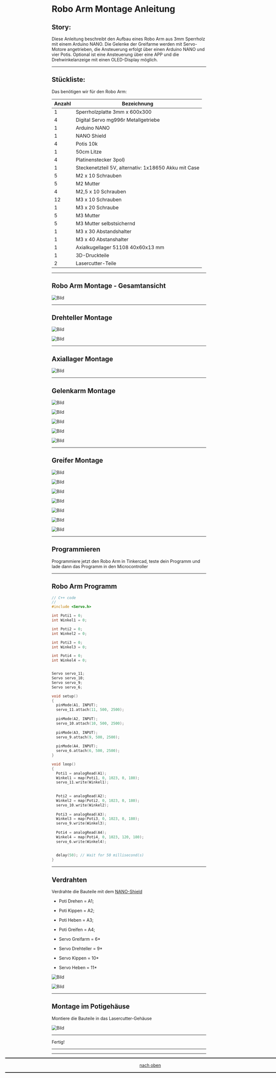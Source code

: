 <a name="oben"></a>

# Robo Arm Montage Anleitung


## Story:

Diese Anleitung beschreibt den Aufbau eines Robo Arm aus 3mm Sperrholz mit einem Arduino NANO. Die Gelenke der Greifarme werden mit Servo-Motore angetrieben, die Ansteuerung erfolgt über einen Arduino NANO und vier Potis. Optional ist eine Ansteuerung über eine APP und die Drehwinkelanzeige mit einen OLED-Display möglich.

---

## Stückliste:

Das benötigen wir für den Robo Arm:

| Anzahl | Bezeichnung | 
| -------- | -------- | 
| 1        | Sperrholzplatte 3mm x 600x300      |
| 4       | Digital Servo mg996r Metallgetriebe      | 
| 1      | Arduino NANO      | 
| 1       | NANO Shield      | 
| 4       | Potis 10k     | 
| 1       | 50cm Litze       | 
| 4       | Platinenstecker 3pol)        |
| 1       | Steckenetzteil 5V, alternativ: 1x18650 Akku mit Case       |
| 5      | M2 x 10 Schrauben    | 
| 5      | M2 Mutter      | 
| 4      |M2,5 x 10 Schrauben       | 
| 12      |M3 x 10 Schrauben     | 
| 1      | M3 x 20 Schraube      | 
| 5      | M3 Mutter    | 
| 5  | M3 Mutter selbstsichernd   |
| 1  |  M3 x 30 Abstandshalter  |
| 1  |  M3 x 40 Abstanshalter  |
| 1  |  Axialkugellager 51108 40x60x13 mm  |
| 1  |  3D-Druckteile  |
| 2  |  Lasercutter-Teile  |



---

## Robo Arm Montage - Gesamtansicht

![Bild](pic/01greifarm.png)

---

## Drehteller Montage

![Bild](pic/02greifarm.png)

![Bild](pic/03greifarm.png)

---

## Axiallager Montage

![Bild](pic/04greifarm.png)

---

## Gelenkarm Montage

![Bild](pic/05greifarm.png)

![Bild](pic/06greifarm.png)

![Bild](pic/07greifarm.png)

![Bild](pic/08greifarm.png)

![Bild](pic/09greifarm.png)

---

## Greifer Montage

![Bild](pic/10greifarm.png)

![Bild](pic/11greifarm.png)

![Bild](pic/12greifarm.png)

![Bild](pic/13greifarm.png)

![Bild](pic/14greifarm.png)

![Bild](pic/15greifarm.png)

![Bild](pic/16greifarm.png)

---

## Programmieren

Programmiere jetzt den Robo Arm in Tinkercad, teste dein Programm
und lade dann das Programm in den Microcontroller

---

## Robo Arm Programm



```C++
// C++ code
//
#include <Servo.h>

int Poti1 = 0;
int Winkel1 = 0;

int Poti2 = 0;
int Winkel2 = 0;

int Poti3 = 0;
int Winkel3 = 0;

int Poti4 = 0;
int Winkel4 = 0;


Servo servo_11;
Servo servo_10;
Servo servo_9;
Servo servo_6;

void setup()
{
  pinMode(A1, INPUT);
  servo_11.attach(11, 500, 2500);
  
  pinMode(A2, INPUT);
  servo_10.attach(10, 500, 2500);
  
  pinMode(A3, INPUT);
  servo_9.attach(9, 500, 2500);
  
  pinMode(A4, INPUT);
  servo_6.attach(6, 500, 2500);
}

void loop()
{
  Poti1 = analogRead(A1);
  Winkel1 = map(Poti1, 0, 1023, 0, 180);
  servo_11.write(Winkel1);
  
  
  Poti2 = analogRead(A2);
  Winkel2 = map(Poti2, 0, 1023, 0, 180);
  servo_10.write(Winkel2);  
  
  Poti3 = analogRead(A3);
  Winkel3 = map(Poti3, 0, 1023, 0, 180);
  servo_9.write(Winkel3);
  
  Poti4 = analogRead(A4);
  Winkel4 = map(Poti4, 0, 1023, 120, 180);
  servo_6.write(Winkel4); 
  
  
  delay(50); // Wait for 50 millisecond(s)
}

```

---

## Verdrahten

Verdrahte die Bauteile mit dem [NANO-Shield](https://github.com/frankyhub/KiCad-Shield/tree/main/NANO_Robo_Arm)

+ Poti Drehen = A1;    
+ Poti Kippen = A2; 
+ Poti Heben = A3; 
+ Poti Greifen = A4;    

+ Servo Greifarm = 6*
+ Servo Drehteller = 9*
+ Servo Kippen = 10*
+ Servo Heben = 11*


![Bild](pic/19greifarm.png)

![Bild](pic/17greifarm.png)

---

## Montage im Potigehäuse

Montiere die Bauteile in das Lasercutter-Gehäuse

![Bild](pic/18greifarm.png)

---

Fertig!

---

<div style="position:absolute; left:2cm; ">   
<ol class="breadcrumb" style="border-top: 2px solid black;border-bottom:2px solid black; height: 45px; width: 900px;"> <p align="center"><a href="#oben">nach oben</a></p></ol>
</div>  

---
